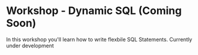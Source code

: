 # Workshop - Dynamic SQL (Coming Soon)
In this workshop you'll learn how to write flexbile SQL Statements.
Currently under development